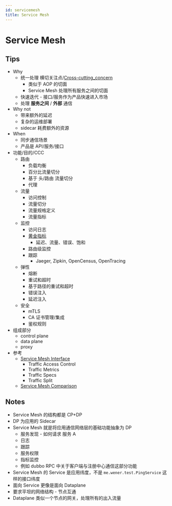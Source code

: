 ```yaml
---
id: servicemesh
title: Service Mesh
---
```


# Service Mesh

## Tips
* Why
  * 统一处理 横切关注点/[Cross-cutting_concern](https://en.wikipedia.org/wiki/Cross-cutting_concern)
    * 类似于 AOP 的切面
    * Service Mesh 处理所有服务之间的切面
  * 快速迭代 - 接口/服务作为产品快速进入市场
  * 处理 __服务之间__ / __外部__ 通信
* Why not
  * 带来额外的延迟
  * 复杂的运维部署
  * sidecar 耗费额外的资源
* When
  * 同步通信场景
  * 产品是 API/服务/接口
* 功能/目的/CCC
  * 路由
    * 负载均衡
    * 百分比流量切分
    * 基于 头/路由 流量切分
    * 代理
  * 流量
    * 访问控制
    * 流量切分
    * 流量规格定义
    * 流量指标
  * 监控
    * 访问日志
    * [黄金指标](https://landing.google.com/sre/sre-book/chapters/monitoring-distributed-systems/#xref_monitoring_golden-signals)
      * 延迟、流量、错误、饱和
    * 路由级监控
    * 跟踪
      * Jaeger, Zipkin, OpenCensus, OpenTracing
  * 弹性
    * 熔断
    * 重试和超时
    * 基于路径的重试和超时
    * 错误注入
    * 延迟注入
  * 安全
    * mTLS
    * CA 证书管理/集成
    * 鉴权规则
* 组成部分
  * control plane
  * data plane
  * proxy
* 参考
  * [Service Mesh Interface](https://smi-spec.io/)
    * Traffic Access Control
    * Traffic Metrics
    * Traffic Specs
    * Traffic Split
  * [Service Mesh Comparison](https://servicemesh.es/)

## Notes
* Service Mesh 的结构都是 CP+DP
* DP 为应用的 Sidecar
* Service Mesh 就是将应用通信网络层的基础功能抽象为 DP
  * 服务发现 - 如何请求 服务 A
  * 日志
  * 跟踪
  * 服务权限
  * 指标监控
  * 例如 dubbo RPC 中关于客户端与注册中心通信这部分功能
* Service Mesh 的 Service 是应用纬度，不是 `me.wener.test.PingService` 这样的接口纬度
* 面向 Service 更像是面向 Dataplane
* 要求平坦的网络结构 - 节点互通
* Dataplane 类似一个节点的网关，处理所有的出入流量
